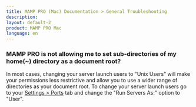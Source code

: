 ```yaml
---
title: MAMP PRO (Mac) Documentation > General Troubleshooting
description: 
layout: default-2
product: MAMP PRO Mac
language: en
---
```



### MAMP PRO is not allowing me to set sub-directories of my home(~) directory as a document root?

In most cases, changing your server launch users to "Unix Users" will make your permissions less restrictive and allow you to use a wider range of directories as your document root. To change your server launch users go to your [Settings > Ports](../../../Settings/Ports) tab and change the "Run Servers As:" option to "User".  

